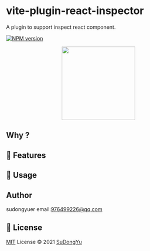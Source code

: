 # vite-plugin-react-inspector

A plugin to support  inspect react component.

[![NPM version](https://badge.fury.io/js/vite-plugin-react-inspector.svg)](https://www.npmjs.com/package/vite-plugin-react-inspector)


<p align='center'>
<img src='' width='200'/>
</p>

## Why ?

## 🚀 Features

## 🦄 Usage

## Author

sudongyuer email:976499226@qq.com

## 📄 License

[MIT](./LICENSE) License © 2021 [SuDongYu](https://github.com/sudongyuer)
